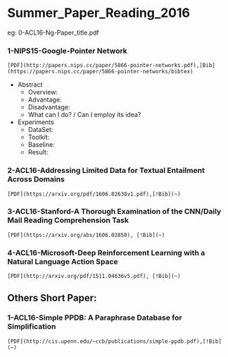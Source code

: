 # Summer_Paper_Reading_2016
eg: 0-ACL16-Ng-Paper_title.pdf


### 1-NIPS15-Google-Pointer Network
    [PDF](http://papers.nips.cc/paper/5866-pointer-networks.pdf),[Bib](https://papers.nips.cc/paper/5866-pointer-networks/bibtex)
    
- Abstract
  - Overview:
  - Advantage:
  - Disadvantage:
  - What can I do? / Can I employ its idea?
- Experiments
  - DataSet:
  - Toolkit:
  - Baseline:
  - Result:

### 2-ACL16-Addressing Limited Data for Textual Entailment Across Domains
    [PDF](https://arxiv.org/pdf/1606.02638v1.pdf),[!Bib](~)

### 3-ACL16-Stanford-A Thorough Examination of the CNN/Daily Mail Reading Comprehension Task
    [PDF](https://arxiv.org/abs/1606.02858), [!Bib](~)


### 4-ACL16-Microsoft-Deep Reinforcement Learning with a Natural Language Action Space
    [PDF](http://arxiv.org/pdf/1511.04636v5.pdf), [!Bib](~)

## Others Short Paper:

### 1-ACL16-Simple PPDB: A Paraphrase Database for Simplification
    [PDF](http://cis.upenn.edu/~ccb/publications/simple-ppdb.pdf),[!Bib](~)



